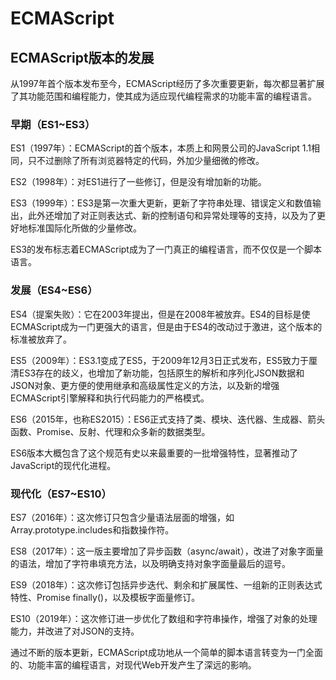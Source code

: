 # ECMAScript

## ECMAScript版本的发展

从1997年首个版本发布至今，ECMAScript经历了多次重要更新，每次都显著扩展了其功能范围和编程能力，使其成为适应现代编程需求的功能丰富的编程语言。

### 早期（ES1~ES3）
ES1（1997年）：ECMAScript的首个版本，本质上和网景公司的JavaScript 1.1相同，只不过删除了所有浏览器特定的代码，外加少量细微的修改。

ES2（1998年）：对ES1进行了一些修订，但是没有增加新的功能。

ES3（1999年）：ES3是第一次重大更新，更新了字符串处理、错误定义和数值输出，此外还增加了对正则表达式、新的控制语句和异常处理等的支持，以及为了更好地标准国际化所做的少量修改。

ES3的发布标志着ECMAScript成为了一门真正的编程语言，而不仅仅是一个脚本语言。

### 发展（ES4~ES6）
ES4（提案失败）：它在2003年提出，但是在2008年被放弃。ES4的目标是使ECMAScript成为一门更强大的语言，但是由于ES4的改动过于激进，这个版本的标准被放弃了。

ES5（2009年）：ES3.1变成了ES5，于2009年12月3日正式发布，ES5致力于厘清ES3存在的歧义，也增加了新功能，包括原生的解析和序列化JSON数据和JSON对象、更方便的使用继承和高级属性定义的方法，以及新的增强ECMAScript引擎解释和执行代码能力的严格模式。

ES6（2015年，也称ES2015）：ES6正式支持了类、模块、迭代器、生成器、箭头函数、Promise、反射、代理和众多新的数据类型。

ES6版本大概包含了这个规范有史以来最重要的一批增强特性，显著推动了JavaScript的现代化进程。

### 现代化（ES7~ES10）
ES7（2016年）：这次修订只包含少量语法层面的增强，如Array.prototype.includes和指数操作符。

ES8（2017年）：这一版主要增加了异步函数（async/await），改进了对象字面量的语法，增加了字符串填充方法，以及明确支持对象字面量最后的逗号。

ES9（2018年）：这次修订包括异步迭代、剩余和扩展属性、一组新的正则表达式特性、Promise finally()，以及模板字面量修订。

ES10（2019年）：这次修订进一步优化了数组和字符串操作，增强了对象的处理能力，并改进了对JSON的支持。

通过不断的版本更新，ECMAScript成功地从一个简单的脚本语言转变为一门全面的、功能丰富的编程语言，对现代Web开发产生了深远的影响。